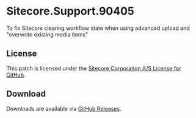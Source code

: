 # Sitecore.Support.90405
To fix Sitecore clearing workflow state when using advanced upload and &quot;overwrite existing media items&quot;

## License  
This patch is licensed under the [Sitecore Corporation A/S License for GitHub](https://github.com/sitecoresupport/Sitecore.Support.90405/blob/master/LICENSE).  

## Download  
Downloads are available via [GitHub Releases](https://github.com/sitecoresupport/Sitecore.Support.90405/releases).  
